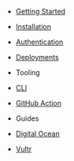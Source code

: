 - [Getting Started](docs/getting-started.md)

- [Installation](docs/installation.md)
- [Authentication](docs/authentication.md)
- [Deployments](docs/deployment.md)

- Tooling
- [CLI](docs/cli.md)
- [GitHub Action](docs/github-action.md)

- Guides
- [Digital Ocean](docs/guides/digitalocean.md)
- [Vultr](docs/guides/vultr.md)

